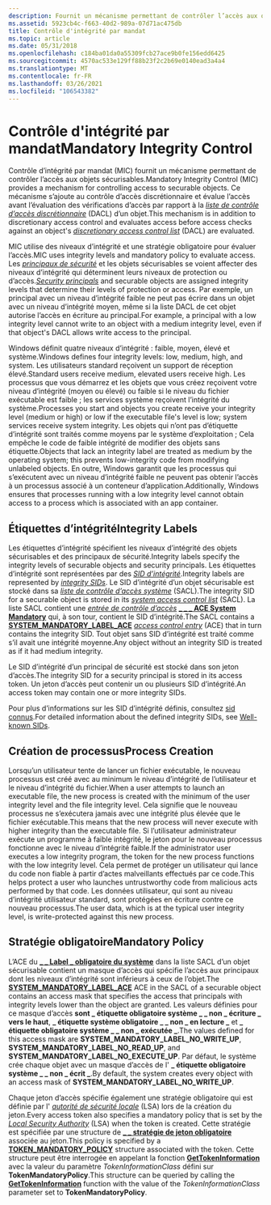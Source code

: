```yaml
---
description: Fournit un mécanisme permettant de contrôler l’accès aux objets sécurisables.
ms.assetid: 5923cb4c-f663-40d2-989a-07d71ac475db
title: Contrôle d'intégrité par mandat
ms.topic: article
ms.date: 05/31/2018
ms.openlocfilehash: c184ba01da0a55309fcb27ace9b0fe156edd6425
ms.sourcegitcommit: 4570ac533e129ff88b23f2c2b69e0140ead3a4a4
ms.translationtype: MT
ms.contentlocale: fr-FR
ms.lasthandoff: 03/26/2021
ms.locfileid: "106543382"
---
```

# <a name="mandatory-integrity-control"></a><span data-ttu-id="300c0-103">Contrôle d'intégrité par mandat</span><span class="sxs-lookup"><span data-stu-id="300c0-103">Mandatory Integrity Control</span></span>

<span data-ttu-id="300c0-104">Contrôle d’intégrité par mandat (MIC) fournit un mécanisme permettant de contrôler l’accès aux objets sécurisables.</span><span class="sxs-lookup"><span data-stu-id="300c0-104">Mandatory Integrity Control (MIC) provides a mechanism for controlling access to securable objects.</span></span> <span data-ttu-id="300c0-105">Ce mécanisme s’ajoute au contrôle d’accès discrétionnaire et évalue l’accès avant l’évaluation des vérifications d’accès par rapport à la [*liste de contrôle d’accès discrétionnaire*](/windows/desktop/SecGloss/d-gly) (DACL) d’un objet.</span><span class="sxs-lookup"><span data-stu-id="300c0-105">This mechanism is in addition to discretionary access control and evaluates access before access checks against an object's [*discretionary access control list*](/windows/desktop/SecGloss/d-gly) (DACL) are evaluated.</span></span>

<span data-ttu-id="300c0-106">MIC utilise des niveaux d’intégrité et une stratégie obligatoire pour évaluer l’accès.</span><span class="sxs-lookup"><span data-stu-id="300c0-106">MIC uses integrity levels and mandatory policy to evaluate access.</span></span> <span data-ttu-id="300c0-107">Les [*principaux de sécurité*](/windows/desktop/SecGloss/s-gly) et les objets sécurisables se voient affecter des niveaux d’intégrité qui déterminent leurs niveaux de protection ou d’accès.</span><span class="sxs-lookup"><span data-stu-id="300c0-107">[*Security principals*](/windows/desktop/SecGloss/s-gly) and securable objects are assigned integrity levels that determine their levels of protection or access.</span></span> <span data-ttu-id="300c0-108">Par exemple, un principal avec un niveau d’intégrité faible ne peut pas écrire dans un objet avec un niveau d’intégrité moyen, même si la liste DACL de cet objet autorise l’accès en écriture au principal.</span><span class="sxs-lookup"><span data-stu-id="300c0-108">For example, a principal with a low integrity level cannot write to an object with a medium integrity level, even if that object's DACL allows write access to the principal.</span></span>

<span data-ttu-id="300c0-109">Windows définit quatre niveaux d’intégrité : faible, moyen, élevé et système.</span><span class="sxs-lookup"><span data-stu-id="300c0-109">Windows defines four integrity levels: low, medium, high, and system.</span></span> <span data-ttu-id="300c0-110">Les utilisateurs standard reçoivent un support de réception élevé.</span><span class="sxs-lookup"><span data-stu-id="300c0-110">Standard users receive medium, elevated users receive high.</span></span> <span data-ttu-id="300c0-111">Les processus que vous démarrez et les objets que vous créez reçoivent votre niveau d’intégrité (moyen ou élevé) ou faible si le niveau du fichier exécutable est faible ; les services système reçoivent l’intégrité du système.</span><span class="sxs-lookup"><span data-stu-id="300c0-111">Processes you start and objects you create receive your integrity level (medium or high) or low if the executable file's level is low; system services receive system integrity.</span></span> <span data-ttu-id="300c0-112">Les objets qui n’ont pas d’étiquette d’intégrité sont traités comme moyens par le système d’exploitation ; Cela empêche le code de faible intégrité de modifier des objets sans étiquette.</span><span class="sxs-lookup"><span data-stu-id="300c0-112">Objects that lack an integrity label are treated as medium by the operating system; this prevents low-integrity code from modifying unlabeled objects.</span></span> <span data-ttu-id="300c0-113">En outre, Windows garantit que les processus qui s’exécutent avec un niveau d’intégrité faible ne peuvent pas obtenir l’accès à un processus associé à un conteneur d’application.</span><span class="sxs-lookup"><span data-stu-id="300c0-113">Additionally, Windows ensures that processes running with a low integrity level cannot obtain access to a process which is associated with an app container.</span></span>

## <a name="integrity-labels"></a><span data-ttu-id="300c0-114">Étiquettes d’intégrité</span><span class="sxs-lookup"><span data-stu-id="300c0-114">Integrity Labels</span></span>

<span data-ttu-id="300c0-115">Les étiquettes d’intégrité spécifient les niveaux d’intégrité des objets sécurisables et des principaux de sécurité.</span><span class="sxs-lookup"><span data-stu-id="300c0-115">Integrity labels specify the integrity levels of securable objects and security principals.</span></span> <span data-ttu-id="300c0-116">Les étiquettes d’intégrité sont représentées par des [*SID d’intégrité*](/windows/desktop/SecGloss/i-gly).</span><span class="sxs-lookup"><span data-stu-id="300c0-116">Integrity labels are represented by [*integrity SIDs*](/windows/desktop/SecGloss/i-gly).</span></span> <span data-ttu-id="300c0-117">Le SID d’intégrité d’un objet sécurisable est stocké dans sa [*liste de contrôle d’accès système*](/windows/desktop/SecGloss/s-gly) (SACL).</span><span class="sxs-lookup"><span data-stu-id="300c0-117">The integrity SID for a securable object is stored in its [*system access control list*](/windows/desktop/SecGloss/s-gly) (SACL).</span></span> <span data-ttu-id="300c0-118">La liste SACL contient une [*entrée de contrôle d’accès*](/windows/desktop/SecGloss/a-gly) [**\_ \_ \_ ACE System Mandatory**](/windows/desktop/api/Winnt/ns-winnt-system_mandatory_label_ace) qui, à son tour, contient le SID d’intégrité.</span><span class="sxs-lookup"><span data-stu-id="300c0-118">The SACL contains a [**SYSTEM\_MANDATORY\_LABEL\_ACE**](/windows/desktop/api/Winnt/ns-winnt-system_mandatory_label_ace) [*access control entry*](/windows/desktop/SecGloss/a-gly) (ACE) that in turn contains the integrity SID.</span></span> <span data-ttu-id="300c0-119">Tout objet sans SID d’intégrité est traité comme s’il avait une intégrité moyenne.</span><span class="sxs-lookup"><span data-stu-id="300c0-119">Any object without an integrity SID is treated as if it had medium integrity.</span></span>

<span data-ttu-id="300c0-120">Le SID d’intégrité d’un principal de sécurité est stocké dans son jeton d’accès.</span><span class="sxs-lookup"><span data-stu-id="300c0-120">The integrity SID for a security principal is stored in its access token.</span></span> <span data-ttu-id="300c0-121">Un jeton d’accès peut contenir un ou plusieurs SID d’intégrité.</span><span class="sxs-lookup"><span data-stu-id="300c0-121">An access token may contain one or more integrity SIDs.</span></span>

<span data-ttu-id="300c0-122">Pour plus d’informations sur les SID d’intégrité définis, consultez [sid connus](well-known-sids.md).</span><span class="sxs-lookup"><span data-stu-id="300c0-122">For detailed information about the defined integrity SIDs, see [Well-known SIDs](well-known-sids.md).</span></span>

## <a name="process-creation"></a><span data-ttu-id="300c0-123">Création de processus</span><span class="sxs-lookup"><span data-stu-id="300c0-123">Process Creation</span></span>

<span data-ttu-id="300c0-124">Lorsqu’un utilisateur tente de lancer un fichier exécutable, le nouveau processus est créé avec au minimum le niveau d’intégrité de l’utilisateur et le niveau d’intégrité du fichier.</span><span class="sxs-lookup"><span data-stu-id="300c0-124">When a user attempts to launch an executable file, the new process is created with the minimum of the user integrity level and the file integrity level.</span></span> <span data-ttu-id="300c0-125">Cela signifie que le nouveau processus ne s’exécutera jamais avec une intégrité plus élevée que le fichier exécutable.</span><span class="sxs-lookup"><span data-stu-id="300c0-125">This means that the new process will never execute with higher integrity than the executable file.</span></span> <span data-ttu-id="300c0-126">Si l’utilisateur administrateur exécute un programme à faible intégrité, le jeton pour le nouveau processus fonctionne avec le niveau d’intégrité faible.</span><span class="sxs-lookup"><span data-stu-id="300c0-126">If the administrator user executes a low integrity program, the token for the new process functions with the low integrity level.</span></span> <span data-ttu-id="300c0-127">Cela permet de protéger un utilisateur qui lance du code non fiable à partir d’actes malveillants effectués par ce code.</span><span class="sxs-lookup"><span data-stu-id="300c0-127">This helps protect a user who launches untrustworthy code from malicious acts performed by that code.</span></span> <span data-ttu-id="300c0-128">Les données utilisateur, qui sont au niveau d’intégrité utilisateur standard, sont protégées en écriture contre ce nouveau processus.</span><span class="sxs-lookup"><span data-stu-id="300c0-128">The user data, which is at the typical user integrity level, is write-protected against this new process.</span></span>

## <a name="mandatory-policy"></a><span data-ttu-id="300c0-129">Stratégie obligatoire</span><span class="sxs-lookup"><span data-stu-id="300c0-129">Mandatory Policy</span></span>

<span data-ttu-id="300c0-130">L’ACE du [**\_ \_ Label \_ obligatoire du système**](/windows/desktop/api/Winnt/ns-winnt-system_mandatory_label_ace) dans la liste SACL d’un objet sécurisable contient un masque d’accès qui spécifie l’accès aux principaux dont les niveaux d’intégrité sont inférieurs à ceux de l’objet.</span><span class="sxs-lookup"><span data-stu-id="300c0-130">The [**SYSTEM\_MANDATORY\_LABEL\_ACE**](/windows/desktop/api/Winnt/ns-winnt-system_mandatory_label_ace) ACE in the SACL of a securable object contains an access mask that specifies the access that principals with integrity levels lower than the object are granted.</span></span> <span data-ttu-id="300c0-131">Les valeurs définies pour ce masque d’accès **sont \_ étiquette obligatoire système \_ \_ non \_ écriture \_ vers le haut**, **\_ étiquette système obligatoire \_ \_ non \_ en lecture \_** et **\_ étiquette obligatoire système \_ \_ non \_ exécutée \_**.</span><span class="sxs-lookup"><span data-stu-id="300c0-131">The values defined for this access mask are **SYSTEM\_MANDATORY\_LABEL\_NO\_WRITE\_UP**, **SYSTEM\_MANDATORY\_LABEL\_NO\_READ\_UP**, and **SYSTEM\_MANDATORY\_LABEL\_NO\_EXECUTE\_UP**.</span></span> <span data-ttu-id="300c0-132">Par défaut, le système crée chaque objet avec un masque d’accès de l' **\_ étiquette obligatoire système \_ \_ non \_ écrit \_**.</span><span class="sxs-lookup"><span data-stu-id="300c0-132">By default, the system creates every object with an access mask of **SYSTEM\_MANDATORY\_LABEL\_NO\_WRITE\_UP**.</span></span>

<span data-ttu-id="300c0-133">Chaque jeton d’accès spécifie également une stratégie obligatoire qui est définie par l' [*autorité de sécurité locale*](/windows/desktop/SecGloss/l-gly) (LSA) lors de la création du jeton.</span><span class="sxs-lookup"><span data-stu-id="300c0-133">Every access token also specifies a mandatory policy that is set by the [*Local Security Authority*](/windows/desktop/SecGloss/l-gly) (LSA) when the token is created.</span></span> <span data-ttu-id="300c0-134">Cette stratégie est spécifiée par une structure de [**\_ \_ stratégie de jeton obligatoire**](/windows/desktop/api/Winnt/ns-winnt-token_mandatory_policy) associée au jeton.</span><span class="sxs-lookup"><span data-stu-id="300c0-134">This policy is specified by a [**TOKEN\_MANDATORY\_POLICY**](/windows/desktop/api/Winnt/ns-winnt-token_mandatory_policy) structure associated with the token.</span></span> <span data-ttu-id="300c0-135">Cette structure peut être interrogée en appelant la fonction [**GetTokenInformation**](/windows/win32/api/securitybaseapi/nf-securitybaseapi-gettokeninformation) avec la valeur du paramètre *TokenInformationClass* défini sur **TokenMandatoryPolicy**.</span><span class="sxs-lookup"><span data-stu-id="300c0-135">This structure can be queried by calling the [**GetTokenInformation**](/windows/win32/api/securitybaseapi/nf-securitybaseapi-gettokeninformation) function with the value of the *TokenInformationClass* parameter set to **TokenMandatoryPolicy**.</span></span>

 

 
